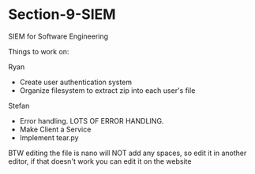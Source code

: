 # Section-9-SIEM
SIEM for Software Engineering

Things to work on:

Ryan
  - Create user authentication system
  - Organize filesystem to extract zip into each user's file

Stefan
  - Error handling. LOTS OF ERROR HANDLING.
  - Make Client a Service
  - Implement tear.py 

BTW editing the file is nano will NOT add any spaces, so edit it in another editor, if that doesn't work you can edit it on the website
